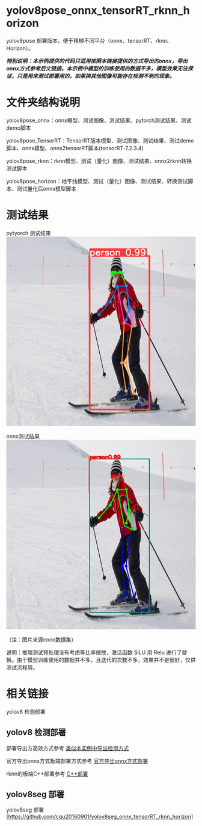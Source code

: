 # yolov8pose_onnx_tensorRT_rknn_horizon
yolov8pose 部署版本，便于移植不同平台（onnx、tensorRT、rknn、Horizon）。

***特别说明：本示例提供的代码只适用按照本链接提供的方式导出的onnx，导出onnx方式参考后文链接。本示例中模型的训练使用的数据不多，模型效果无法保证，只是用来测试部署用的，如果换其他图像可能存在检测不到的现象。***

# 文件夹结构说明

yolov8pose_onnx：onnx模型、测试图像、测试结果、pytorch测试结果、测试demo脚本

yolov8pose_TensorRT：TensorRT版本模型、测试图像、测试结果、测试demo脚本、onnx模型、onnx2tensorRT脚本(tensorRT-7.2.3.4)

yolov8pose_rknn：rknn模型、测试（量化）图像、测试结果、onnx2rknn转换测试脚本

yolov8pose_horizon：地平线模型、测试（量化）图像、测试结果、转换测试脚本、测试量化后onnx模型脚本

# 测试结果
pytyorch 测试结果
![image](https://github.com/cqu20160901/yolov8pose_onnx_tensorRT_rknn_horizon/blob/main/yolov8pose_onnx/test_pytorch_result.jpg)

onnx测试结果
![image](https://github.com/cqu20160901/yolov8pose_onnx_tensorRT_rknn_horizon/blob/main/yolov8pose_onnx/test_onnx_result.jpg)

（注：图片来源coco数据集）

说明：推理测试预处理没有考虑等比率缩放，激活函数 SiLU 用 Relu 进行了替换。由于模型训练使用的数据并不多，且迭代的次数不多，效果并不是很好，仅供测试流程用。



# 相关链接
yolov8 检测部署

## yolov8 检测部署
部署导出方高效方式参考 [类似本实例中导出检测方式](https://blog.csdn.net/zhangqian_1/article/details/128918268)

官方导出onnx方式板端部署方式参考 [官方导出onnx方式部署](https://blog.csdn.net/zhangqian_1/article/details/130754564) 

rknn的板端C++部署参考 [C++部署](https://github.com/cqu20160901/yolov8n_onnx_tensorRT_rknn_horizon)

## yolov8seg 部署
yolov8seg 部署 [https://github.com/cqu20160901/yolov8seg_onnx_tensorRT_rknn_horizon]



